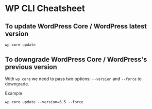 # WP CLI Cheatsheet

## To update WordPress Core / WordPress latest version
```
wp core update
```

## To downgrade WordPress Core / WordPress's previous version
With ``` wp core ``` we need to pass two options: ```--version``` and ```--force``` to downgrade.

Example
```
wp core update --version=6.5 --force
```

